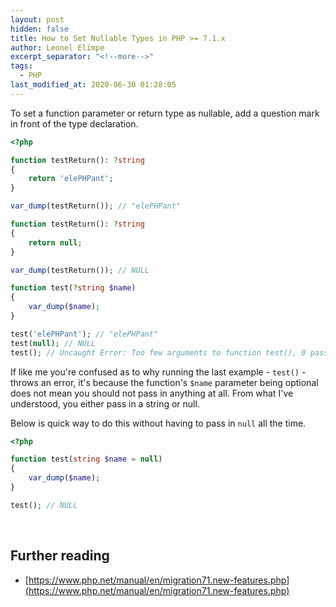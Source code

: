 ```yaml
---
layout: post
hidden: false
title: How to Set Nullable Types in PHP >= 7.1.x
author: Leonel Elimpe
excerpt_separator: "<!--more-->"
tags:
  - PHP
last_modified_at: 2020-06-30 01:28:05
---
```

To set a function parameter or return type as nullable, add a question mark in front of the type declaration.
<!--more-->
```php
<?php

function testReturn(): ?string
{
    return 'elePHPant';
}

var_dump(testReturn()); // "elePHPant"

function testReturn(): ?string
{
    return null;
}

var_dump(testReturn()); // NULL

function test(?string $name)
{
    var_dump($name);
}

test('elePHPant'); // "elePHPant"
test(null); // NULL
test(); // Uncaught Error: Too few arguments to function test(), 0 passed in...
```

If like me you're confused as to why running the last example - `test()` - throws an error, it's because the function's `$name` parameter being optional does not mean you should not pass in anything at all. From what I've understood, you either pass in a string or null. 

Below is quick way to do this without having to pass in `null` all the time.

```php
<?php

function test(string $name = null)
{
    var_dump($name);
}

test(); // NULL
```



<br>

## Further reading

- [https://www.php.net/manual/en/migration71.new-features.php](https://www.php.net/manual/en/migration71.new-features.php)
